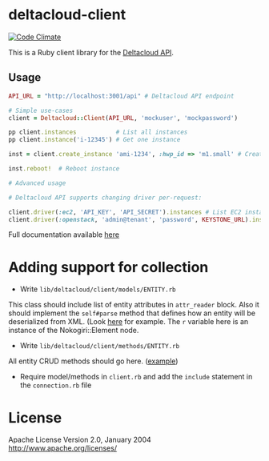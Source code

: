# deltacloud-client

[![Code Climate](https://codeclimate.com/github/mifo/deltacloud-client.png)](https://codeclimate.com/github/mifo/deltacloud-client)

This is a Ruby client library for the [Deltacloud API](http://deltacloud.apache.org).

## Usage

```ruby
API_URL = "http://localhost:3001/api" # Deltacloud API endpoint

# Simple use-cases
client = Deltacloud::Client(API_URL, 'mockuser', 'mockpassword')

pp client.instances           # List all instances
pp client.instance('i-12345') # Get one instance

inst = client.create_instance 'ami-1234', :hwp_id => 'm1.small' # Create instance

inst.reboot!  # Reboot instance

# Advanced usage

# Deltacloud API supports changing driver per-request:

client.driver(:ec2, 'API_KEY', 'API_SECRET').instances # List EC2 instances
client.driver(:openstack, 'admin@tenant', 'password', KEYSTONE_URL).instances # List Openstack instances

```

Full documentation available [here](http://rdoc.info/github/mifo/deltacloud-client/master/frames)

# Adding support for collection

* Write `lib/deltacloud/client/models/ENTITY.rb`

This class should include list of entity attributes in `attr_reader` block.
Also it should implement the `self#parse` method that defines how an entity will
be deserialized from XML. (Look [here](https://github.com/mifo/deltacloud-client/blob/master/lib/deltacloud/client/models/realm.rb) for example.
The `r` variable here is an instance of the Nokogiri::Element node.

* Write `lib/deltacloud/client/methods/ENTITY.rb`

All entity CRUD methods should go here. ([example](https://github.com/mifo/deltacloud-client/blob/master/lib/deltacloud/client/methods/realm.rb))

* Require model/methods in `client.rb` and add the `include` statement in the `connection.rb` file

# License

Apache License
Version 2.0, January 2004
http://www.apache.org/licenses/
